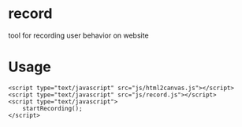 record
======

tool for recording user behavior on website

Usage
======

    <script type="text/javascript" src="js/html2canvas.js"></script>
    <script type="text/javascript" src="js/record.js"></script>
    <script type="text/javascript">
        startRecording();
    </script>
